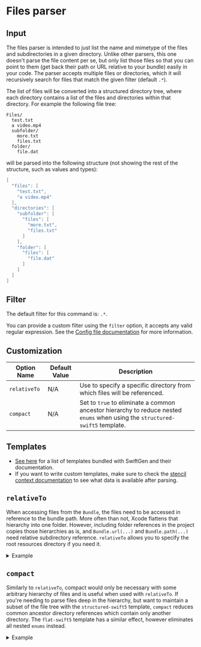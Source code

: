 # Files parser

## Input

The files parser is intended to just list the name and mimetype of the files and subdirectories in a given directory. Unlike other parsers, this one doesn't parse the file content per se, but only list those files so that you can point to them (get back their path or URL relative to your bundle) easily in your code. The parser accepts multiple files or directories, which it will recursively search for files that match the given filter (default `.*`).

The list of files will be converted into a structured directory tree, where each directory contains a list of the files and directories within that directory. For example the following file tree:

```
Files/
  test.txt
  a video.mp4
  subfolder/
    more.txt
    files.txt
  folder/
    file.dat
```

will be parsed into the following structure (not showing the rest of the structure, such as values and types):

```swift
[
  "files": [
    "test.txt",
    "a video.mp4"
  ],
  "directories": [
    "subfolder": [
      "files": [
        "more.txt",
        "files.txt"
      ]
    ],
    "folder": [
      "files": [
        "file.dat"
      ]
    ]
  ]
]
```

## Filter

The default filter for this command is: `.*`.

You can provide a custom filter using the `filter` option, it accepts any valid regular expression. See the [Config file documentation](../ConfigFile.md) for more information.

## Customization

| Option Name | Default Value | Description |
| -------------- | ------------- | ----------- |
| `relativeTo` | N/A | Use to specify a specific directory from which files will be referenced. |
| `compact` | N/A | Set to `true` to eliminate a common ancestor hierarchy to reduce nested `enums` when using the `structured-swift5` template. |

## Templates

* [See here](../templates/files) for a list of templates bundled with SwiftGen and their documentation.
* If you want to write custom templates, make sure to check the [stencil context documentation](../SwiftGenKit%20Contexts/files.md) to see what data is available after parsing.

## `relativeTo`

When accessing files from the `Bundle`, the files need to be accessed in reference to the bundle path. More often than not, Xcode flattens that hierarchy into one folder. However, including folder references in the project copies those hierarchies as is, and `Bundle.url(...)` and `Bundle.path(...)` need relative subdirectory reference. `relativeTo` allows you to specify the root resources directory if you need it.

<details>
<summary>Example</summary>

With a given arbitrary deep hierarchy:

```
Files/
  *other files*
  folder/
    *other files*
    another folder/
      file.dat
```

and a filter set to `.+\.dat$` to match all `.dat` files, set `relativeTo` to `[full path]/Files/` to output:

```yaml
directories:
- name: folder
  directories:
    - name: another folder
      files:
      - name: "file"
        ext: "dat"
        path: "folder/another folder"
        mimeType: "application/octet-stream"
```

Using the `structured-swift5` template will produce the following output:

```swift
internal enum Files {
  /// folder/
  internal enum folder {
    /// folder/another folder/
    internal enum anotherFolder {
      /// folder/another folder/file.dat
      internal static let fileDat = File(name: "file", ext: "dat", path: "folder/another folder", mimeType: "application/octet-stream")
    }
  }
}
```

</details>

## `compact`

Similarly to `relativeTo`, compact would only be necessary with some arbitrary hierarchy of files and is useful when used with `relativeTo`. If you're needing to parse files deep in the hierarchy, but want to maintain a subset of the file tree with the `structured-swift5` template, `compact` reduces common ancestor directory references which contain only another directory. The `flat-swift5` template has a similar effect, however eliminates all nested `enums` instead.

<details>
<summary>Example</summary>

With a given arbitrary deep hierarchy:

```
Files/
  *other files*
  folder/
    *other files*
    another folder/
      file.dat
    some other folder/
      data.dat
```

and a filter set to `.+\.dat$` to match all `.dat` files, set `relativeTo` to `[full path]/Files/` and `compact` to `true` to output:

```yaml
directories:
- name: another folder
  files:
  - name: "file"
    ext: "dat"
    path: "folder/another folder"
    mimeType: "application/octet-stream"
- name: some other folder
  files:
  - name: "data"
    ext: "dat"
    path: "folder/some other folder"
    mimeType: "application/octet-stream"
```

Using the `structured-swift5` template will produce the following output:

```swift
internal enum Files {
  /// folder/another folder/
  internal enum anotherFolder {
    /// folder/another folder/file.dat
    internal static let fileDat = File(name: "file", ext: "dat", path: "folder/another folder", mimeType: "application/octet-stream")
  }
  /// folder/some other folder/
  internal enum someOtherFolder {
    /// folder/some other folder/data.dat
    internal static let fileDat = File(name: "data", ext: "dat", path: "folder/some other folder", mimeType: "application/octet-stream")
  }
}
```

</details>
